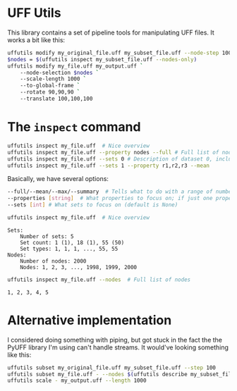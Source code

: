 # UFF Utils 

This library contains a set of pipeline tools for manipulating UFF files. It works a bit like this: 

```sh
uffutils modify my_original_file.uff my_subset_file.uff --node-step 100 --node-count 1000
$nodes = $(uffutils inspect my_subset_file.uff --nodes-only)
uffutils modify my_file.uff my_output.uff `
    --node-selection $nodes `
    --scale-length 1000 `
    --to-global-frame `
    --rotate 90,90,90 `
    --translate 100,100,100
```

# The `inspect` command 

```sh 
uffutils inspect my_file.uff  # Nice overview 
uffutils inspect my_file.uff --property nodes --full # Full list of nodes
uffutils inspect my_file.uff --sets 0 # Description of dataset 0, including available properties
uffutils inspect my_file.uff --sets 1 --property r1,r2,r3 --mean
```

Basically, we have several options: 

```sh 
--full/--mean/--max/--summary  # Tells what to do with a range of numbers (default is summary)
--properties [string]  # What properties to focus on; if just one property is selected, no labelling is applied (default is all)
--sets [int] # What sets to focus on (default is None)
```

```sh
uffutils inspect my_file.uff  # Nice overview 
```

```
Sets: 
    Number of sets: 5
    Set count: 1 (1), 18 (1), 55 (50)
    Set types: 1, 1, 1, ..., 55, 55 
Nodes: 
    Number of nodes: 2000 
    Nodes: 1, 2, 3, ..., 1998, 1999, 2000
```

```sh
uffutils inspect my_file.uff --nodes  # Full list of nodes
```

```
1, 2, 3, 4, 5
```

# Alternative implementation

I considered doing something with piping, but got stuck in the fact the the PyUFF library I'm using can't handle streams. It would've looking something like this: 

```sh
uffutils subset my_original_file.uff my_subset_file.uff --step 100 
uffutils subset my_file.uff - --nodes $(uffutils describe my_subset_file.uff --nodes) | 
uffutils scale - my_output.uff --length 1000 
```

